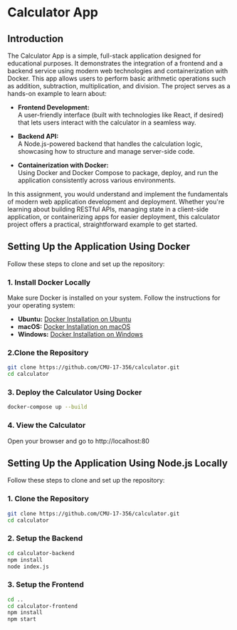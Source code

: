 # Calculator App

## Introduction

The Calculator App is a simple, full-stack application designed for educational purposes. It demonstrates the integration of a frontend and a backend service using modern web technologies and containerization with Docker. This app allows users to perform basic arithmetic operations such as addition, subtraction, multiplication, and division. The project serves as a hands-on example to learn about:

- **Frontend Development:**  
  A user-friendly interface (built with technologies like React, if desired) that lets users interact with the calculator in a seamless way.
  
- **Backend API:**  
  A Node.js-powered backend that handles the calculation logic, showcasing how to structure and manage server-side code.
  
- **Containerization with Docker:**  
  Using Docker and Docker Compose to package, deploy, and run the application consistently across various environments.

In this assignment, you would understand and implement the fundamentals of modern web application development and deployment. Whether you're learning about building RESTful APIs, managing state in a client-side application, or containerizing apps for easier deployment, this calculator project offers a practical, straightforward example to get started.

## Setting Up the Application Using Docker

Follow these steps to clone and set up the repository:

### 1. Install Docker Locally
Make sure Docker is installed on your system. Follow the instructions for your operating system:
- **Ubuntu:** [Docker Installation on Ubuntu](https://docs.docker.com/engine/install/ubuntu/)
- **macOS:** [Docker Installation on macOS](https://docs.docker.com/desktop/setup/install/mac-install/)
- **Windows:** [Docker Installation on Windows](https://docs.docker.com/desktop/setup/install/windows-install/)

### 2.Clone the Repository
```bash
git clone https://github.com/CMU-17-356/calculator.git
cd calculator
```

### 3. Deploy the Calculator Using Docker
```bash
docker-compose up --build
```

### 4. View the Calculator
Open your browser and go to http://localhost:80


## Setting Up the Application Using Node.js Locally

Follow these steps to clone and set up the repository:

### 1. Clone the Repository
```bash
git clone https://github.com/CMU-17-356/calculator.git
cd calculator
```


### 2. Setup the Backend
```bash
cd calculator-backend
npm install
node index.js
```

### 3. Setup the Frontend
```bash
cd ..
cd calculator-frontend
npm install
npm start
```